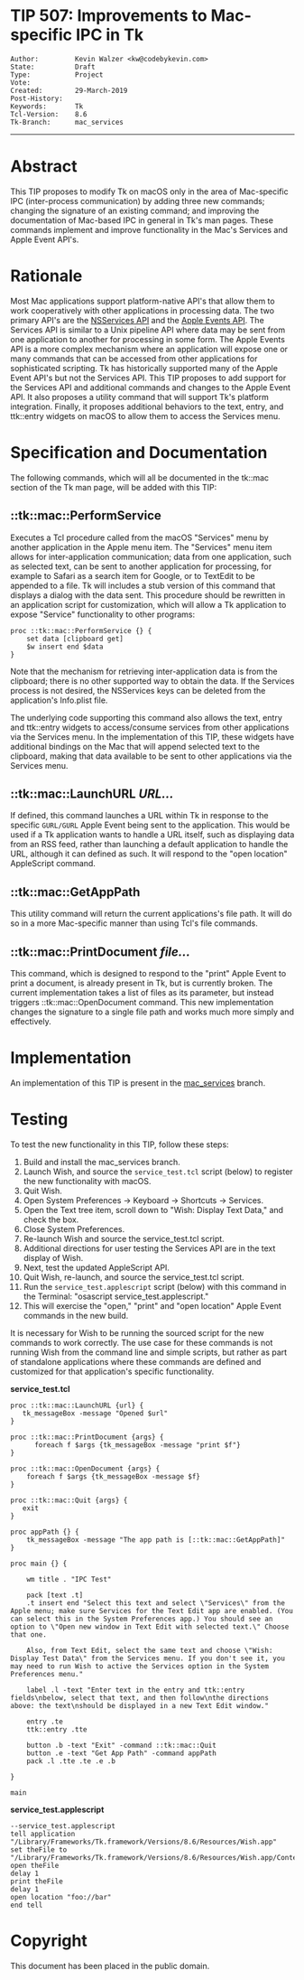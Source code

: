# TIP 507: Improvements to Mac-specific IPC in Tk
	Author:         Kevin Walzer <kw@codebykevin.com>
	State:          Draft
	Type:           Project
	Vote:           
	Created:        29-March-2019
	Post-History:   
	Keywords:       Tk
	Tcl-Version:    8.6
	Tk-Branch:      mac_services
-----

# Abstract
 
This TIP proposes to modify Tk on macOS only in the area of Mac-specific IPC (inter-process communication) by adding three new commands; changing the signature of an existing command; and improving the documentation of Mac-based IPC in general in Tk's man pages. These commands implement and improve functionality in the Mac's Services and Apple Event API's.

# Rationale

Most Mac applications support platform-native API's that allow them to work cooperatively with other applications in processing data. The two primary API's are the [NSServices API](https://developer.apple.com/library/archive/documentation/Cocoa/Conceptual/SysServices/introduction.html#//apple_ref/doc/uid/10000101-SW1) and the [Apple Events API](https://developer.apple.com/documentation/applicationservices/apple_event_manager?language=objc). The Services API is similar to a Unix pipeline API where data may be sent from one application to another for processing in some form. The Apple Events API is a more complex mechanism where an application will expose one or many commands that can be accessed from other applications for sophisticated scripting. Tk has historically supported many of the Apple Event API's but not the Services API. This TIP proposes to add support for the Services API and additional commands and changes to the Apple Event API. It also proposes a utility command that will support Tk's platform integration. Finally, it proposes additional behaviors to the text, entry, and ttk::entry widgets on macOS to allow them to access the Services menu.

# Specification and Documentation

The following commands, which will all be documented in the tk::mac section of the Tk man page, will be added with this TIP: 

## ::tk::mac::PerformService

Executes a Tcl procedure called from the macOS "Services" menu by another application in the Apple menu item. The "Services" menu item allows for inter-application communication; data from one application, such as selected text, can be sent to another application for processing, for example to Safari as a search item for Google, or to TextEdit to be appended to a file. Tk will includes a stub version of this command that displays a dialog with the data sent. This procedure should be rewritten in an application script for customization, which will allow a Tk application to expose "Service" functionality to other programs: 

	proc ::tk::mac::PerformService {} {
		set data [clipboard get]
		$w insert end $data
	}
	
Note that the mechanism for retrieving inter-application data is from the clipboard; there is no other supported way to obtain the data. If the Services process is not desired, the NSServices keys can be deleted from the application's Info.plist file. 

The underlying code supporting this command also allows the text, entry and ttk::entry widgets to access/consume services from other applications via the Services menu. 
In the implementation of this TIP, these widgets have additional bindings on the Mac that will append selected text to the clipboard, making that data available to be sent to other applications via the Services menu. 

## ::tk::mac::LaunchURL *URL...*

If defined, this command launches a URL within Tk in response to the specific `GURL/GURL` Apple Event being sent to the application. This would be used if a Tk application wants to handle a URL itself, such as displaying data from an RSS feed, rather than launching a default application to handle the URL, although it can defined as such. It will respond to the "open location" AppleScript command. 

## ::tk::mac::GetAppPath

This utility command will return the current applications's file path. It will do so in a more Mac-specific manner than using Tcl's file commands. 

## ::tk::mac::PrintDocument *file...*

This command, which is designed to respond to the "print" Apple Event to print a document, is already present in Tk, but is currently broken. The current implementation takes a list of files as its parameter, but instead triggers ::tk::mac::OpenDocument command. This new implementation changes the signature to a single file path and works much more simply and effectively.  

# Implementation

An implementation of this TIP is present in the [mac_services](https://core.tcl-lang.org/tk/timeline?r=mac_services) branch. 

# Testing

To test the new functionality in this TIP, follow these steps: 

1. Build and install the mac_services branch.
2. Launch Wish, and source the `service_test.tcl` script (below) to register the new functionality with macOS.
3. Quit Wish.
4. Open System Preferences -> Keyboard -> Shortcuts -> Services.
5. Open the Text tree item, scroll down to "Wish: Display Text Data," and check the box.
6. Close System Preferences.
7. Re-launch Wish and source the service_test.tcl script.
8. Additional directions for user testing the Services API are in the text display of Wish.
9. Next, test the updated AppleScript API.
10. Quit Wish, re-launch, and source the service_test.tcl script.
11. Run the `service_test.applescript` script (below) with this command in the Terminal: "osascript service_test.applescript."
12. This will exercise the "open," "print" and "open location" Apple Event commands in the new build.

It is necessary for Wish to be running the sourced script for the new commands to work correctly. The use case for these commands is not running Wish from the command line and simple scripts, but rather as part of standalone applications where these commands are defined and customized for that application's specific functionality.

**service_test.tcl**

	proc ::tk::mac::LaunchURL {url} {
	   tk_messageBox -message "Opened $url"
	}

	proc ::tk::mac::PrintDocument {args} {
		  foreach f $args {tk_messageBox -message "print $f"}  
	}

	proc ::tk::mac::OpenDocument {args} {
		foreach f $args {tk_messageBox -message $f}
	}

	proc ::tk::mac::Quit {args} {  
	   exit
	}

	proc appPath {} {
		tk_messageBox -message "The app path is [::tk::mac::GetAppPath]"
	}

	proc main {} {

		wm title . "IPC Test"

		pack [text .t]
		.t insert end "Select this text and select \"Services\" from the Apple menu; make sure Services for the Text Edit app are enabled. (You can select this in the System Preferences app.) You should see an option to \"Open new window in Text Edit with selected text.\" Choose that one.

		Also, from Text Edit, select the same text and choose \"Wish: Display Test Data\" from the Services menu. If you don't see it, you may need to run Wish to active the Services option in the System Preferences menu."

		label .l -text "Enter text in the entry and ttk::entry fields\nbelow, select that text, and then follow\nthe directions above: the text\nshould be displayed in a new Text Edit window." 

		entry .te
		ttk::entry .tte

		button .b -text "Exit" -command ::tk::mac::Quit
		button .e -text "Get App Path" -command appPath
		pack .l .tte .te .e .b 
	  
	}

	main

**service_test.applescript**

	--service_test.applescript
	tell application "/Library/Frameworks/Tk.framework/Versions/8.6/Resources/Wish.app"
	set theFile to "/Library/Frameworks/Tk.framework/Versions/8.6/Resources/Wish.app/Contents/Info.plist"
	open theFile
	delay 1
	print theFile
	delay 1
	open location "foo://bar"
	end tell

# Copyright

This document has been placed in the public domain.


